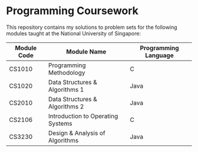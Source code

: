 # Programming Coursework
This repository contains my solutions to problem sets for the following modules taught at the National University of Singapore:

Module Code | Module Name | Programming Language
---------- | ---------- | ----------
CS1010 | Programming Methodology | C
CS1020 | Data Structures & Algorithms 1 | Java
CS2010 | Data Structures & Algorithms 2 | Java
CS2106 | Introduction to Operating Systems | C
CS3230 | Design & Analysis of Algorithms | Java

